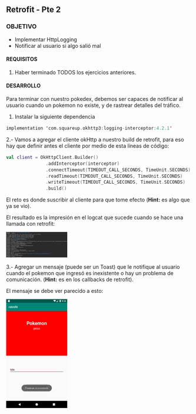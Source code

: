  ## Retrofit - Pte 2

### OBJETIVO 

- Implementar HttpLogging 
- Notificar al usuario si algo salió mal

#### REQUISITOS 

1. Haber terminado TODOS los ejercicios anteriores.

#### DESARROLLO

Para terminar con nuestro pokedex, debemos ser capaces de notificar al usuario cuando un pokemon no existe, y de rastrear detalles del tráfico.
 
 1. Instalar la siguiente dependencia
 
 ```kotlin
 implementation 'com.squareup.okhttp3:logging-interceptor:4.2.1'
 ```
 
 2.- Vamos a agregar el cliente okHttp a nuestro build de retrofit, para eso hay que definir antes el cliente por medio de esta líneas de código:
 
 ```kotlin
 val client = OkHttpClient.Builder()
                .addInterceptor(interceptor)
                .connectTimeout(TIMEOUT_CALL_SECONDS, TimeUnit.SECONDS)
                .readTimeout(TIMEOUT_CALL_SECONDS, TimeUnit.SECONDS)
                .writeTimeout(TIMEOUT_CALL_SECONDS, TimeUnit.SECONDS)
                .build()
 ```
 
 El reto es donde suscribir al cliente para que tome efecto (**Hint:** es algo que ya se vio).
 
 El resultado es la impresión en el logcat que sucede cuando se hace una llamada con retrofit:
 
 <img src="01.png" width="33%">
 
 3.- Agregar un mensaje (puede ser un Toast) que le notifique al usuario cuando el pokemon que ingresó es inexistente o hay un problema de comunicación. (**Hint:** es en los callbacks de retrofit).
 
 El mensaje se debe ver parecido a esto: 
 
  <img src="02.png" width="33%">
 

